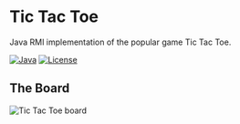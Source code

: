 # Tic Tac Toe

Java RMI implementation of the popular game Tic Tac Toe.

[![Java](https://img.shields.io/badge/java-10-blue.svg)](https://www.oracle.com/technetwork/java/javase/10-relnote-issues-4108729.html)
[![License](https://img.shields.io/github/license/mashape/apistatus.svg)](https://opensource.org/licenses/MIT)

## The Board

![Tic Tac Toe board](http://toytheater.com/wp-content/uploads/tic_tac_toe.gif)
